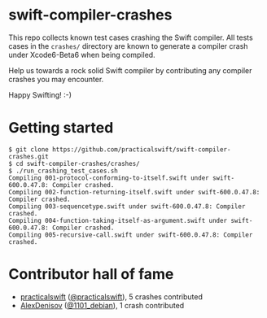 swift-compiler-crashes
======================

This repo collects known test cases crashing the Swift compiler. All tests cases in the `crashes/` directory are known to generate a compiler crash under Xcode6-Beta6 when being compiled.

Help us towards a rock solid Swift compiler by contributing any compiler crashes you may encounter.

Happy Swifting! :-)

Getting started
===============

```
$ git clone https://github.com/practicalswift/swift-compiler-crashes.git
$ cd swift-compiler-crashes/crashes/
$ ./run_crashing_test_cases.sh
Compiling 001-protocol-conforming-to-itself.swift under swift-600.0.47.8: Compiler crashed.
Compiling 002-function-returning-itself.swift under swift-600.0.47.8: Compiler crashed.
Compiling 003-sequencetype.swift under swift-600.0.47.8: Compiler crashed.
Compiling 004-function-taking-itself-as-argument.swift under swift-600.0.47.8: Compiler crashed.
Compiling 005-recursive-call.swift under swift-600.0.47.8: Compiler crashed.
```

Contributor hall of fame
========================

* <a href="https://github.com/practicalswift">practicalswift</a> (<a href="https://twitter.com/practicalswift">@practicalswift</a>), 5 crashes contributed
* <a href="https://github.com/AlexDenisov">AlexDenisov</a> (<a href="https://twitter.com/1101_debian">@1101_debian</a>), 1 crash contributed
